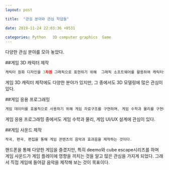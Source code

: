 ```yaml
---
layout: post

title:  "관심 분야와 관심 직업들"

date: 2019-11-24 22:03:36 +0531

categories: Python   3D computer graphics  Game
---
```


다양한 관심 분야를 모아 놓았다.

##게임 3D 캐릭터 제작
```javascript
캐릭터 원화 디자인을 3차원 그래픽으로 표현하기 위해  그래픽 소프트웨어를 활용하여 캐릭터의 3차원 형태를 모델링을 하고, 색상과 질감을 표현하는 텍스쳐 맵핑을 제작하는 것이다.

```
게임 3D 캐릭터 제작에도 다양한 분야가 있지만, 그 중에서도 3D 모델링에 많은 관심이 있다.

##게임 응용 프로그래밍
```javascript
게임 데이터를 효율적으로 사용하기 위해 게임 자료구조를 구현하며, 게임 수학과 물리를 구현하고 게임 알고리즘을 작성할 수 있다. 또한 사용자의 이용 행태와 트렌드 및 기술 환경을 분석한다.
```
게임 응용 프로그래밍 중에서도 게임 수학과 물리, 게임 UI/UX 설계에 관심이 있다.

##게임 사운드 제작
```javascript
작곡, 편곡, 편집을 통해 게임 콘텐츠의 음악과 효과음을 제작하는 것이다.
```
핸드폰을 통해 다양한 게임을 즐겼지만, 특히 deemo와 cube escape시리즈를 하며 게임 사운드가 게임 플레이에 영향을 끼치는 것을 알고 많은 관심을 가지게 되었다.  그래서 직접 게임에 들어갈 음악을 제작해 보는 것이 목표이다.

##
